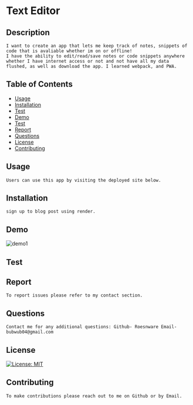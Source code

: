 # Text Editor
## Description
    
    I want to create an app that lets me keep track of notes, snippets of code that is avaliable whether im on or offline!
    I have the ability to edit/read/save notes or code snippets anywhere whether I have internet access or not and not have all my data flushed, as well as download the app. I learned webpack, and PWA.

## Table of Contents

- [Usage](#usage)
- [Installation](#installation)
- [Test](#test)
- [Demo](#demo)
- [Test](#test)
- [Report](#report)
- [Questions](#questions)
- [License](#license)
- [Contributing](#contributing)

## Usage
    
    Users can use this app by visiting the deployed site below.

## Installation
    
    sign up to blog post using render.

## Demo 

![demo1](jate_demo.gif)

## Test

## Report

    To report issues please refer to my contact section.

## Questions

    Contact me for any additional questions: Github- Roesnware Email- bubwub04@gmail.com
    
## License

[![License: MIT](https://img.shields.io/badge/License-MIT-yellow.svg)](https://opensource.org/licenses/MIT)
    
## Contributing
    
    To make contributions please reach out to me on Github or by Email.
